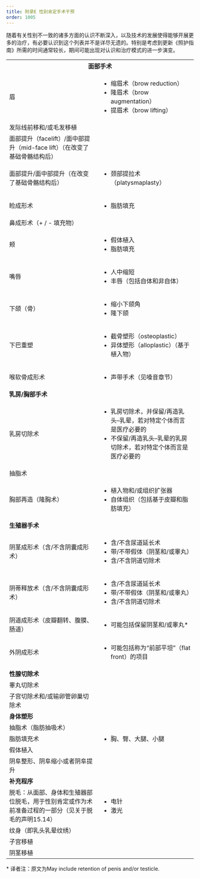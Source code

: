 ```yaml
---
title: 附录E 性别肯定手术干预
order: 1005
---
```


随着有关性别不一致的诸多方面的认识不断深入，以及技术的发展使得能够开展更多的治疗，有必要认识到这个列表并不是详尽无遗的。特别是考虑到更新《照护指南》所需的时间通常较长，期间可能出现对认识和治疗模式的进一步演变。

<table>
    <tr>
        <th colspan="2"><b>面部手术</b></th>
    </tr>
    <tr>
        <td>眉</td>
        <td>
            <ul>
                <li>缩眉术（brow reduction）</li>
                <li>隆眉术（brow augmentation）</li>
                <li>提眉术（brow lifting）</li>
            </ul>
        </td>
    </tr>
    <tr>
        <td>发际线前移和/或毛发移植</td>
    </tr>
    <tr>
        <td>面部提升（facelift）/面中部提升（mid-face lift）（在改变了基础骨骼结构后）</td>
    </tr>
    <tr>
        <td>面部提升/面中部提升（在改变了基础骨骼结构后）</td>
        <td>
            <ul>
                <li>颈部提拉术（platysmaplasty）</li>
            </ul>
        </td>
    </tr>
    <tr>
        <td>睑成形术</td>
        <td>
            <ul>
                <li>脂肪填充</li>
            </ul>
        </td>
    </tr>
    <tr>
        <td>鼻成形术（+ / - 填充物）</td>
    </tr>
    <tr>
        <td>颊</td>
        <td>
            <ul>
                <li>假体植入</li>
                <li>脂肪填充</li>
            </ul>
        </td>
    </tr>
    <tr>
        <td>嘴唇</td>
        <td>
            <ul>
                <li>人中缩短</li>
                <li>丰唇（包括自体和非自体）</li>
            </ul>
        </td>
    </tr>
    <tr>
        <td>下颌（骨）</td>
        <td>
            <ul>
                <li>缩小下颌角</li>
                <li>隆下颌</li>
            </ul>
        </td>
    </tr>
    <tr>
        <td>下巴重塑</td>
        <td>
            <ul>
                <li>截骨塑形（osteoplastic）</li>
                <li>异体塑形（alloplastic）（基于植入物）</li>
            </ul>
        </td>
    </tr>
    <tr>
        <td>喉软骨成形术</td>
        <td>
            <ul>
                <li>声带手术（见嗓音章节）</li>
            </ul>
        </td>
    </tr>
    <tr>
        <td colspan="2"><b>乳房/胸部手术</b></td>
    </tr>
    <tr>
        <td>乳房切除术</td>
        <td>
            <ul>
                <li>乳房切除术，并保留/再造乳头–乳晕，若对特定个体而言是医疗必要的</li>
                <li>不保留/再造乳头–乳晕的乳房切除术，若对特定个体而言是医疗必要的</li>
            </ul>
        </td>
    </tr>
    <tr>
        <td>抽脂术</td>
    </tr>
    <tr>
        <td>胸部再造（隆胸术）</td>
        <td>
            <ul>
                <li>植入物和/或组织扩张器</li>
                <li>自体组织（包括基于皮瓣和脂肪填充）</li>
            </ul>
        </td>
    </tr>
    <tr>
        <td colspan="2"><b>生殖器手术</b></td>
    </tr>
    <tr>
        <td>阴茎成形术（含/不含阴囊成形术）</td>
        <td>
            <ul>
                <li>含/不含尿道延长术</li>
                <li>带/不带假体（阴茎和/或睾丸）</li>
                <li>含/不含阴道切除术</li>
            </ul>
        </td>
    </tr>
    <tr>
        <td>阴蒂释放术（含/不含阴囊成形术）</td>
        <td>
            <ul>
                <li>含/不含尿道延长术</li>
                <li>带/不带假体（阴茎和/或睾丸）</li>
                <li>含/不含阴道切除术</li>
            </ul>
        </td>
    </tr>
    <tr>
        <td>阴道成形术（皮瓣翻转、腹膜、肠道）</td>
        <td>
            <ul>
                <li>可能包括保留阴茎和/或睾丸*</li>
            </ul>
        </td>
    </tr>
    <tr>
        <td>外阴成形术</td>
        <td>
            <ul>
                <li>可能包括称为“前部平坦”（flat front）的项目</li>
            </ul>
        </td>
    </tr>
    <tr>
        <td colspan="2"><b>性腺切除术</b></td>
    </tr>
    <tr>
        <td>睾丸切除术</td>
    </tr>
    <tr>
        <td>子宫切除术和/或输卵管卵巢切除术</td>
    </tr>
    <tr>
        <td colspan="2"><b>身体塑形</b></td>
    </tr>
    <tr>
        <td>抽脂术（脂肪抽吸术）</td>
        <td rowspan="3">
            <ul>
                <li>胸、臀、大腿、小腿</li>
            </ul>
        </td>
    </tr>
    <tr>
        <td>脂肪填充术</td>
    </tr>
    <tr>
        <td>假体植入</td>
    </tr>
    <tr>
        <td>阴阜整形、阴阜缩小或者阴阜提升</td>
    </tr>
    <tr>
        <td colspan="2"><b>补充程序</b></td>
    </tr>
    <tr>
        <td>脱毛：从面部、身体和生殖器部位脱毛，用于性别肯定或作为术前准备过程的一部分（见关于脱毛的声明15.14）</td>
        <td>
            <ul>
                <li>电针</li>
                <li>激光</li>
            </ul>
        </td>
    </tr>
    <tr>
        <td>纹身（即乳头乳晕纹绣）</td>
    </tr>
    <tr>
        <td>子宫移植</td>
    </tr>
    <tr>
        <td>阴茎移植</td>
    </tr>
</table>

\* 译者注：原文为May include retention of penis and/or testicle.
